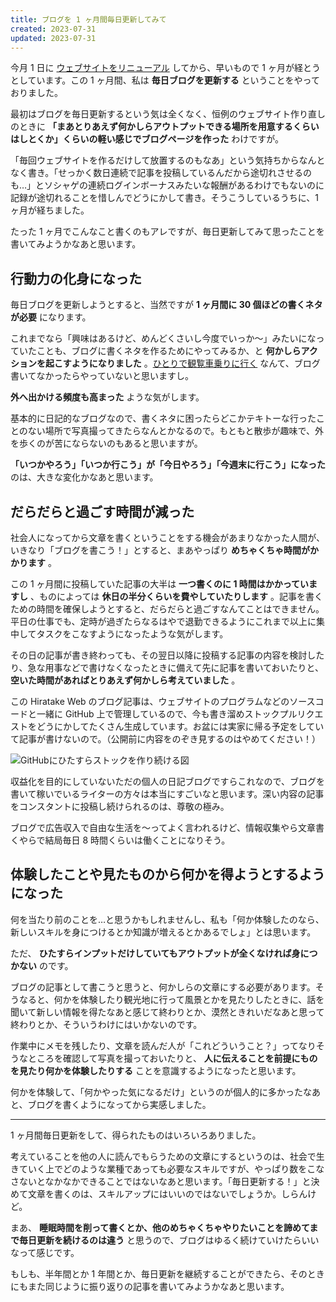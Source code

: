 ```yaml
---
title: ブログを 1 ヶ月間毎日更新してみて
created: 2023-07-31
updated: 2023-07-31
---
```


今月 1 日に [ウェブサイトをリニューアル](/blog/20230701/) してから、早いもので 1 ヶ月が経とうとしています。この 1 ヶ月間、私は **毎日ブログを更新する** ということをやっておりました。

最初はブログを毎日更新するという気は全くなく、恒例のウェブサイト作り直しのときに **「まあとりあえず何かしらアウトプットできる場所を用意するくらいはしとくか」くらいの軽い感じでブログページを作った** わけですが。

「毎回ウェブサイトを作るだけして放置するのもなあ」という気持ちからなんとなく書き。「せっかく数日連続で記事を投稿しているんだから途切れさせるのも…」とソシャゲの連続ログインボーナスみたいな報酬があるわけでもないのに記録が途切れることを惜しんでどうにかして書き。そうこうしているうちに、1 ヶ月が経ちました。

たった 1 ヶ月でこんなこと書くのもアレですが、毎日更新してみて思ったことを書いてみようかなあと思います。

## 行動力の化身になった

毎日ブログを更新しようとすると、当然ですが **1 ヶ月間に 30 個ほどの書くネタが必要** になります。

これまでなら「興味はあるけど、めんどくさいし今度でいっか～」みたいになっていたことも、ブログに書くネタを作るためにやってみるか、と **何かしらアクションを起こすようになりました** 。[ひとりで観覧車乗りに行く](/blog/20230704/) なんて、ブログ書いてなかったらやっていないと思いますし。

**外へ出かける頻度も高まった** ような気がします。

基本的に日記的なブログなので、書くネタに困ったらどこかテキトーな行ったことのない場所で写真撮ってきたらなんとかなるので。もともと散歩が趣味で、外を歩くのが苦にならないのもあると思いますが。

**「いつかやろう」「いつか行こう」が「今日やろう」「今週末に行こう」になった** のは、大きな変化かなあと思います。

## だらだらと過ごす時間が減った

社会人になってから文章を書くということをする機会があまりなかった人間が、いきなり「ブログを書こう！」とすると、まあやっぱり **めちゃくちゃ時間がかかります** 。

この 1 ヶ月間に投稿していた記事の大半は **一つ書くのに 1 時間はかかっていますし** 、ものによっては **休日の半分くらいを費やしていたりします** 。記事を書くための時間を確保しようとすると、だらだらと過ごすなんてことはできません。平日の仕事でも、定時が過ぎたらなるはやで退勤できるようにこれまで以上に集中してタスクをこなすようになったような気がします。

その日の記事が書き終わっても、その翌日以降に投稿する記事の内容を検討したり、急な用事などで書けなくなったときに備えて先に記事を書いておいたりと、 **空いた時間があればとりあえず何かしら考えていました** 。

この Hiratake Web のブログ記事は、ウェブサイトのプログラムなどのソースコードと一緒に GitHub 上で管理しているので、今も書き溜めストックプルリクエストをどうにかしてたくさん生成しています。お盆には実家に帰る予定をしていて記事が書けないので。（公開前に内容をのぞき見するのはやめてください！）

![GitHubにひたすらストックを作り続ける図](57cc4b42-f2bd-4ed2-e81b-f9866b2e2100)

収益化を目的にしていないただの個人の日記ブログですらこれなので、ブログを書いて稼いでいるライターの方々は本当にすごいなと思います。深い内容の記事をコンスタントに投稿し続けられるのは、尊敬の極み。

ブログで広告収入で自由な生活を～ってよく言われるけど、情報収集やら文章書くやらで結局毎日 8 時間くらいは働くことになりそう。

## 体験したことや見たものから何かを得ようとするようになった

何を当たり前のことを…と思うかもしれませんし、私も「何か体験したのなら、新しいスキルを身につけるとか知識が増えるとかあるでしょ」とは思います。

ただ、 **ひたすらインプットだけしていてもアウトプットが全くなければ身につかない** のです。

ブログの記事として書こうと思うと、何かしらの文章にする必要があります。そうなると、何かを体験したり観光地に行って風景とかを見たりしたときに、話を聞いて新しい情報を得たなあと感じて終わりとか、漠然ときれいだなあと思って終わりとか、そういうわけにはいかないのです。

作業中にメモを残したり、文章を読んだ人が「これどういうこと？」ってなりそうなところを確認して写真を撮っておいたりと、 **人に伝えることを前提にものを見たり何かを体験したりする** ことを意識するようになったと思います。

何かを体験して、「何かやった気になるだけ」というのが個人的に多かったなあと、ブログを書くようになってから実感しました。

---

1 ヶ月間毎日更新をして、得られたものはいろいろありました。

考えていることを他の人に読んでもらうための文章にするというのは、社会で生きていく上でどのような業種であっても必要なスキルですが、やっぱり数をこなさないとなかなかできることではないなあと思います。「毎日更新する！」と決めて文章を書くのは、スキルアップにはいいのではないでしょうか。しらんけど。

まあ、 **睡眠時間を削って書くとか、他のめちゃくちゃやりたいことを諦めてまで毎日更新を続けるのは違う** と思うので、ブログはゆるく続けていけたらいいなって感じです。

もしも、半年間とか 1 年間とか、毎日更新を継続することができたら、そのときにもまた同じように振り返りの記事を書いてみようかなあと思います。
